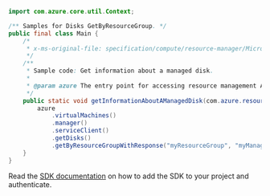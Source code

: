 ```java
import com.azure.core.util.Context;

/** Samples for Disks GetByResourceGroup. */
public final class Main {
    /*
     * x-ms-original-file: specification/compute/resource-manager/Microsoft.Compute/stable/2021-04-01/examples/GetInformationAboutAManagedDisk.json
     */
    /**
     * Sample code: Get information about a managed disk.
     *
     * @param azure The entry point for accessing resource management APIs in Azure.
     */
    public static void getInformationAboutAManagedDisk(com.azure.resourcemanager.AzureResourceManager azure) {
        azure
            .virtualMachines()
            .manager()
            .serviceClient()
            .getDisks()
            .getByResourceGroupWithResponse("myResourceGroup", "myManagedDisk", Context.NONE);
    }
}
```

Read the [SDK documentation](https://github.com/Azure/azure-sdk-for-java/blob/azure-resourcemanager_2.10.0/sdk/resourcemanager/azure-resourcemanager/README.md) on how to add the SDK to your project and authenticate.
